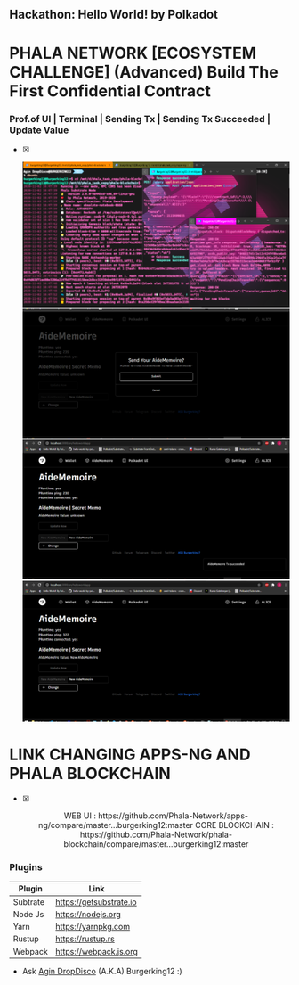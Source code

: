 ## Hackathon: Hello World! by Polkadot

# PHALA NETWORK [ECOSYSTEM CHALLENGE] (Advanced) Build The First Confidential Contract


### Prof.of UI | Terminal | Sending Tx | Sending Tx Succeeded | Update Value
- [x] <p align="center">
    <a>
        <img src="./prof/3_terminal.png" alt="Awesome-Burgerking"/>
    </a>
  <a>
        <img src="./prof/Sending_tx.png" alt="Awesome-Burgerking"/>
    </a>
  <a>
        <img src="./prof/Sending_tx_succeeded.png" alt="Awesome-Burgerking"/>
    </a>
  <a>
        <img src="./prof/updated_value.png" alt="Awesome-Burgerking"/>
    </a>
</p>


# LINK CHANGING APPS-NG AND PHALA  BLOCKCHAIN

- [x] <p align="center">
  WEB UI : https://github.com/Phala-Network/apps-ng/compare/master...burgerking12:master
  CORE BLOCKCHAIN : https://github.com/Phala-Network/phala-blockchain/compare/master...burgerking12:master
  </P>
### Plugins

| Plugin | Link |
| ------ | ------ |
| Subtrate | https://getsubstrate.io |
| Node Js | https://nodejs.org |
| Yarn | https://yarnpkg.com |
| Rustup | https://rustup.rs |
| Webpack |https://webpack.js.org |'

* Ask [Agin DropDisco](https://twitter.com/agin_webdev) (A.K.A) Burgerking12 :)
